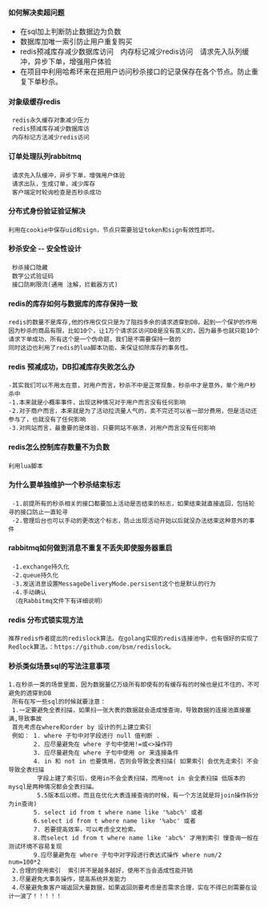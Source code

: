 
####  如何解决卖超问题

 - 在sql加上判断防止数据边为负数 
 - 数据库加唯一索引防止用户重复购买
 - redis预减库存减少数据库访问　内存标记减少redis访问　请求先入队列缓冲，异步下单，增强用户体验
 - 在项目中利用哈希环来在把用户访问秒杀接口的记录保存在各个节点。防止重复下单秒杀。

####  对象级缓存redis
     redis永久缓存对象减少压力
     redis预减库存减少数据库访
     内存标记方法减少redis访问
#### 订单处理队列rabbitmq
     请求先入队缓冲，异步下单，增强用户体验
     请求出队，生成订单，减少库存
     客户端定时轮询检查是否秒杀成功 
#### 分布式身份验证验证解决
    利用在cookie中保存uid和sign，节点只需要验证token和sign有效性即可。
#### 秒杀安全 -- 安全性设计
     秒杀接口隐藏
     数字公式验证码
     接口防刷限流(通用 注解，拦截器方式)
#### redis的库存如何与数据库的库存保持一致
    redis的数量不是库存,他的作用仅仅只是为了阻挡多余的请求透穿到DB，起到一个保护的作用
    因为秒杀的商品有限，比如10个，让1万个请求区访问DB是没有意义的，因为最多也就只能10个
    请求下单成功，所有这个是一个伪命题，我们是不需要保持一致的
    同时这边也利用了redis的lua脚本功能，来保证扣除库存的事务性。
#### redis 预减成功，DB扣减库存失败怎么办

    -其实我们可以不用太在意，对用户而言，秒杀不中是正常现象，秒杀中才是意外，单个用户秒杀中
    -1.本来就是小概率事件，出现这种情况对于用户而言没有任何影响
    -2.对于商户而言，本来就是为了活动拉流量人气的，卖不完还可以省一部分费用，但是活动还参与了，也就没有了任何影响
    -3.对网站而言，最重要的是体验，只要网站不崩溃，对用户而言没有任何影响
#### redis怎么控制库存数量不为负数
    利用lua脚本
#### 为什么要单独维护一个秒杀结束标志
     -1.前提所有的秒杀相关的接口都要加上活动是否结束的标志，如果结束就直接返回，包括轮寻的接口防止一直轮寻
     -2.管理后台也可以手动的更改这个标志，防止出现活动开始以后就没办法结束这种意外的事件

#### rabbitmq如何做到消息不重复不丢失即使服务器重启
     -1.exchange持久化
     -2.queue持久化
     -3.发送消息设置MessageDeliveryMode.persisent这个也是默认的行为
     -4.手动确认
     （在Rabbitmq文件下有详细说明）
#### redis 分布式锁实现方法
    推荐redis作者提出的redislock算法。在golang实现的redis连接池中，也有很好的实现了Redlock算法。：https://github.com/bsm/redislock。
#### 秒杀类似场景sql的写法注意事项
    1.在秒杀一类的场景里面，因为数据量亿万级所有即使有的有缓存有的时候也是扛不住的，不可避免的透穿到DB
     所有在写一些sql的时候就要注意：
     1.一定要避免全表扫描，如果扫一张大表的数据就会造成慢查询，导致数据的连接池直接塞满,导致事故
     首先考虑在where和order by 设计的列上建立索引
     例如： 1. where 子句中对字段进行 null 值判断 . 
           2. 应尽量避免在 where 子句中使用!=或<>操作符 
           3. 应尽量避免在 where 子句中使用 or 来连接条件
           4. in 和 not in 也要慎用，否则会导致全表扫描( 如果索引 会优先走索引 不会导致全表扫描 
            字段上建了索引后，使用in不会全表扫描，而用not in 会全表扫描 低版本的mysql是两种情况都会全表扫描。
            5.5版本后以修。而且在优化大表连接查询的时候，有一个方法就是将join操作拆分为in查询)
           5. select id from t where name like '%abc%' 或者
           6.select id from t where name like '%abc' 或者
           7. 若要提高效率，可以考虑全文检索。 
           8.而select id from t where name like 'abc%' 才用到索引 慢查询一般在测试环境不容易复现
           9.应尽量避免在 where 子句中对字段进行表达式操作 where num/2  num=100*2
     2.合理的使用索引  索引并不是越多越好，使用不当会造成性能开销
     3.尽量避免大事务操作，提高系统并发能力
     4.尽量避免象客户端返回大量数据，如果返回则要考虑是否需求合理，实在不得已则需要在设计一波了！！！！！